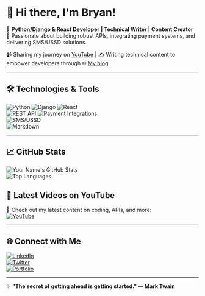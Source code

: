 # 👋 Hi there, I'm Bryan!  

🌟 **Python/Django & React Developer | Technical Writer | Content Creator**  
🚀 Passionate about building robust APIs, integrating payment systems, and delivering SMS/USSD solutions.  

📹 Sharing my journey on [YouTube](https://www.youtube.com/@brian_oginga) | ✍️ Writing technical content to empower developers through 🌐 [My blog](https://www.brianoginga.com/)
 .  

---

## 🛠️ Technologies & Tools  
![Python](https://img.shields.io/badge/-Python-3776AB?style=flat&logo=python&logoColor=white)
![Django](https://img.shields.io/badge/-Django-092E20?style=flat&logo=django&logoColor=white)
![React](https://img.shields.io/badge/-React-61DAFB?style=flat&logo=react&logoColor=black)  
![REST API](https://img.shields.io/badge/-REST%20APIs-6DB33F?style=flat&logo=spring&logoColor=white)
![Payment Integrations](https://img.shields.io/badge/-Payment%20Integrations-0078D4?style=flat&logo=azuredevops&logoColor=white)  
![SMS/USSD](https://img.shields.io/badge/-SMS%2FUSSD-FFDD00?style=flat&logo=twilio&logoColor=black)  
![Markdown](https://img.shields.io/badge/-Markdown-000?style=flat&logo=markdown&logoColor=white)

---

## 📈 GitHub Stats  
![Your Name's GitHub Stats](https://github-readme-stats.vercel.app/api?username=bryan-oginga&show_icons=true&theme=radical)  
![Top Languages](https://github-readme-stats.vercel.app/api/top-langs/?username=bryan-oginga&layout=compact&theme=radical)




## 🎥 Latest Videos on YouTube  
🌟 Check out my latest content on coding, APIs, and more:  
[![YouTube](https://img.shields.io/badge/-Subscribe-red?style=flat&logo=youtube&logoColor=white)](https://www.youtube.com/@brian_oginga)

---

## 🌐 Connect with Me  
[![LinkedIn](https://img.shields.io/badge/-LinkedIn-0077B5?style=flat&logo=linkedin&logoColor=white)](https://www.linkedin.com/in/brian-oginga-416a41185/)  
[![Twitter](https://img.shields.io/badge/-Twitter-1DA1F2?style=flat&logo=twitter&logoColor=white)](https://x.com/bryan_oginga)  
[![Portfolio](https://img.shields.io/badge/-Portfolio-blue?style=flat)](https://brianoginga.com)  

---

✨ **"The secret of getting ahead is getting started." — Mark Twain**
